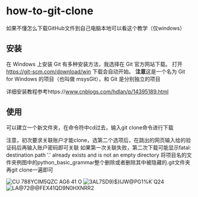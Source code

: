 # how-to-git-clone
如果不懂怎么下载GitHub文件到自己电脑本地可以看这个教学（仅windows）

## 安装
在 Windows 上安装 Git 有多种安装方法，我选择在 Git 官方网站下载。 
打开  https://git-scm.com/download/win 下载会自动开始。 
**注意**这是一个名为 Git for Windows 的项目（也叫做 msysGit），和 Git 是分别独立的项目

详细安装教程参考https://www.cnblogs.com/hdlan/p/14395189.html

## 使用
可以建立一个新文件夹，在命令符中cd过去，输入git clone命令进行下载

注意，初次要求关联账户才能clone，选第二个选项后，在跳出的网页输入给的验证码后再输入账户密码即可关联
如果第一次关联失败，第二次下载可能显示fatal: destination path '.' already exists and is not an empty directory
将项目名的文件夹例图中的python_basic_grammar整个删除或者删除其中被隐藏的.git文件夹再git clone一遍即可

![CU 788YCIM5QZC AG6 41 O](https://user-images.githubusercontent.com/88160269/137773178-5525907d-328c-4f89-8eee-d2b5943e0891.png)
![3AL7SD9)$}IJW@PG1%K`Q24](https://user-images.githubusercontent.com/88160269/137773183-a08d22ad-8973-4bd8-9ff7-5fc5c8a47bb0.png)
![LA@72@@FEX41QD9N0HXNRR2](https://user-images.githubusercontent.com/88160269/137773187-1456fb0a-9237-4e9e-8c03-44ec3c4c9344.png)
